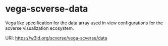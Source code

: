 # vega-scverse-data 

Vega like specification for the data array used in view configurations for the scverse visualization ecosystem.

URI: https://w3id.org/scverse/vega-scverse/data

